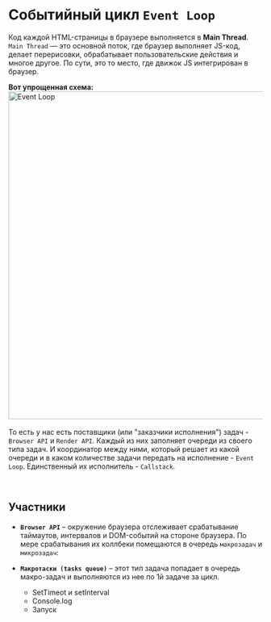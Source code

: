 # Событийный цикл `Event Loop`
Код каждой HTML-страницы в браузере выполняется в __Main Thread__. `Main Thread` — это основной поток, где браузер выполняет JS-код, делает перерисовки, обрабатывает пользовательские действия и многое другое. По сути, это то место, где движок JS интегрирован в браузер.

__Вот упрощенная схема:__  
<img width="650" title="Event Loop" alt="Event Loop" src="https://github.com/BR-NZ/synopsis/assets/24506129/f6ec25ec-25a2-407e-ae7e-99f79761f18f">
<br>
<br>
То есть у нас есть поставщики (или "заказчики исполнения") задач - `Browser API` и `Render API`. Каждый из них заполняет очереди из своего типа задач. И координатор между ними, который решает из какой очереди и в каком количестве задачи передать на исполнение - `Event Loop`. Единственный их исполнитель - `Callstack`.

<br>

## Участники
*  __`Browser API`__ – окружение браузера отслеживает срабатывание таймаутов, интервалов и DOM-событий на стороне браузера. По мере срабатывания их коллбеки помещаются в очередь `макрозадач` и `микрозадач`:  

* __`Макротаски (tasks queue)`__ – этот тип задача попадает в очередь макро-задач и выполняются из нее по 1й задаче за цикл.

    * SetTimeot и setInterval
    * Console.log
    * Запуск <script>
    *	Синхронный код

*  __`Микротаски (microstasks queue)`__ – попадают в очередь микрозадач, они выполняются все сразу, то есть другие задачи в промежутках между ними не обрабатываются, это гарантирует неизменность окружения в процессе выполнения микрозадач. Но, если время их выполнения <= времени появления новых - они могут выполняться вечно.

    * Обработчики промисов: .then, .catch, .finally, await (то есть все их коллбеки будут обработаны за раз)
    *	Mutation Observer (отслеживатель изменения DOM-элементов)

*  __`Render API`__ – среда браузера отрисовывает изменения, этот этап оптимизируется браузером и если изменений нет, он пропускается.

<br>

## Cхема работы

<img width="650" title="Event Loop" alt="Event Loop" src="https://github.com/BR-NZ/synopsis/assets/24506129/450730cd-7ba3-42e2-a1ba-ae205e287373">
<br>
<br>
  
## Алгоритм
__Приоритет к выполнению__ в "цикле событий" всегда имеют `макро-задачи`. Но такой задачей можеть стать простой запуск скрипта. Поэтому получается, что __первой к выполнению уже внутри скрипта__ будет очередь `микро-задач`.
1. Выбрать и исполнить старейшую задачу из очереди макро-задач. Если очередь макро-задач пуста – подождать, пока появится макро-задача (например, `run script`).
2. Выполнить все задачи из очереди микро-задач (например, .then и выполнить их все пока не пуста).
3.	Отрисовать изменения страницы (если они есть)
4.	Перейти к шагу 1

<br>

## На словах
__Работают они следующим образом:__ js-движок анализирует код. Когда он встречает вызов какой-то функции, он перемещает эту функцию в `Call Stack`. Если эта функция синхронная (например, `console.log()`), то она сразу же исполняется, покидает стэк и на её место приходит следующая функция. Если же эта функция асинхронная, например, `setTimeout()`, обработчик событий, сетевой запрос и т.д., то на помощь приходит браузер со своим `Web API` (мы же помним, что JavaScript - это однопоточный язык, и сам работать в многопоточном режиме он не может). `Event Loop` перемещает колбэк асинхронной функции в `Web API`, а сама асинхронная функция уходит из стэка вызовов. То есть, пока колбэк асинхронной функции находится под управлением `Web API`, js-движок продолжает выполнять другие операции!

Что же происходит с колбэком? В случае, например, `setTimeout()`, Web API ожидает истечения указанного времени, затем Event Loop перемещает этот колбэк в `Callback Queue` (очередь колбэков). Когда стэк вызовов освобождается, Event Loop перемещает в него наш колбэк из очереди колбэков, после чего колбэк наконец исполняется и покидает стэк вызовов.
    
<br>

## Для разбиения крупной макро-задачи на несколько:
Используйте setTimeout(f) с нулевой задержкой. Это даст пространство для исполнения других участников цикла: микро-задач, рендер и пр.

<br>

## Для добавления в очередь новой микро-задачи:
Используйте queueMicrotask(f) – асинхронно выполнит функцию в том же состоянии окружения.
  
__[Демонстрация работы цикла](http://latentflip.com/loupe)__
